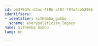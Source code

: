 ```yaml
---
id: be378d4c-d3ac-4f8b-af0f-784afeb52055
identifiers:
- identifier: sithemba_gumbo
  scheme: everypolitician_legacy
name: Sithemba Gumbo
lang: en

---
```

